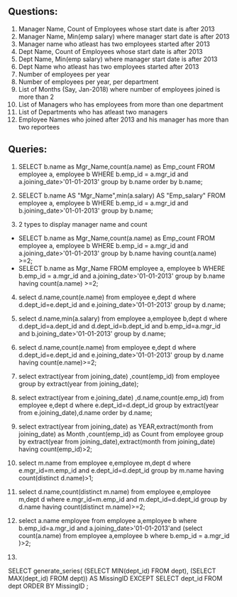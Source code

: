 ## **Questions:**

1. Manager Name, Count of Employees whose start date is after 2013
2. Manager Name, Min(emp salary) where manager start date is after 2013
3. Manager name who atleast has two employees started after 2013
4. Dept Name, Count of Employees whose start date is after 2013
5. Dept Name, Min(emp salary) where manager start date is after 2013
6. Dept Name who atleast has two employees started after 2013
7. Number of employees per year
8. Number of employees per year, per department
9. List of Months (Say, Jan-2018) where number of employees joined is more than 2
10. List of Managers who has employees from more than one department
11. List of Departments who has atleast two managers
12. Employee Names who joined after 2013 and his manager has more than two reportees

## **Queries:**

1.  SELECT b.name as  Mgr_Name,count(a.name) as Emp_count FROM employee a, employee b WHERE b.emp_id = a.mgr_id and a.joining_date>'01-01-2013' group by b.name order by b.name;

2. SELECT b.name AS "Mgr_Name",min(a.salary) AS "Emp_salary" FROM employee a, employee b WHERE b.emp_id = a.mgr_id and  b.joining_date>'01-01-2013' group by b.name;

3. 2 types to display manager name and count 

 *  SELECT b.name as  Mgr_Name,count(a.name) as Emp_count FROM employee a, employee b WHERE b.emp_id = a.mgr_id and a.joining_date>'01-01-2013' group by b.name  having count(a.name) >=2;
 *  SELECT b.name as  Mgr_Name FROM employee a, employee b WHERE b.emp_id = a.mgr_id and  a.joining_date>'01-01-2013' group by b.name  having count(a.name) >=2;

4. select d.name,count(e.name) from employee e,dept d  where d.dept_id=e.dept_id and e.joining_date>'01-01-2013' group by d.name;

5. select d.name,min(a.salary) from employee a,employee b,dept d  where d.dept_id=a.dept_id and d.dept_id=b.dept_id and b.emp_id=a.mgr_id and  b.joining_date>'01-01-2013' group by d.name;

6.  select d.name,count(e.name) from employee e,dept d  where d.dept_id=e.dept_id and e.joining_date>'01-01-2013' group by d.name having count(e.name)>=2;

7. select extract(year from joining_date) ,count(emp_id) from employee group by extract(year from joining_date);

8. select extract(year from e.joining_date) ,d.name,count(e.emp_id) from employee e,dept d where e.dept_id=d.dept_id group by extract(year from e.joining_date),d.name order by d.name;

9. select extract(year from joining_date) as YEAR,extract(month from joining_date) as Month ,count(emp_id) as Count from employee group by extract(year from joining_date),extract(month from joining_date) having count(emp_id)>2;


10. select m.name from employee e,employee m,dept d where e.mgr_id=m.emp_id and e.dept_id=d.dept_id group by m.name having count(distinct d.name)>1;

11. select d.name,count(distinct m.name) from employee e,employee m,dept d where e.mgr_id=m.emp_id and m.dept_id=d.dept_id group by d.name having count(distinct m.name)>=2;

12. select a.name employee from employee a,employee b where b.emp_id=a.mgr_id and a.joining_date>'01-01-2013'and (select count(a.name) from employee a,employee b where b.emp_id = a.mgr_id )>2;

13. 
SELECT generate_series(
                  (SELECT MIN(dept_id) 
                   FROM dept),
                  (SELECT MAX(dept_id) 
                   FROM dept)) 
AS MissingID 
EXCEPT SELECT dept_id 
FROM dept ORDER BY MissingID ;

